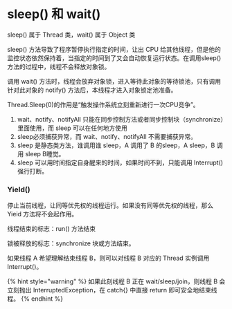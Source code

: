 # sleep\(\) 和 wait\(\)

sleep\(\)  属于 Thread 类，wait\(\) 属于 Object 类

sleep\(\) 方法导致了程序暂停执行指定的时间，让出 CPU 给其他线程，但是他的监控状态依然保持着，当指定的时间到了又会自动恢复运行状态。在调用sleep\(\)  方法的过程中，线程不会释放对象锁。

调用 wait\(\) 方法时，线程会放弃对象锁，进入等待此对象的等待锁池，只有调用针对此对象的 notify\(\) 方法后，本线程才进入对象锁定池准备。

 Thread.Sleep\(0\)的作用是“触发操作系统立刻重新进行一次CPU竞争”。

1.  wait、notify、notifyAll 只能在同步控制方法或者同步控制块（synchronize）里面使用，而 sleep 可以在任何地方使用
2. sleep必须捕获异常，而 wait、notify、notifyAll 不需要捕获异常。
3. sleep 是静态类方法，谁调用谁 sleep，A 调用了 B 的sleep，A sleep，B 调用 sleep B睡觉。
4. sleep 可以用时间指定自身醒来的时间，如果时间不到，只能调用 Interrupt\(\) 强行打断。

### Yield\(\) 

停止当前线程，让同等优先权的线程运行。如果没有同等优先权的线程，那么Yieid 方法将不会起作用。

线程结束的标志：run\(\) 方法结束

锁被释放的标志：synchronize 块或方法结束。

如果线程 A 希望理解结束线程 B，则可以对线程 B 对应的 Thread 实例调用 Interrupt\(\)。

{% hint style="warning" %}
如果此刻线程 B 正在 wait/sleep/join，则线程 B 会立刻抛出 InterruptedException，在 catch{} 中直接 return 即可安全地结束线程。
{% endhint %}

  

